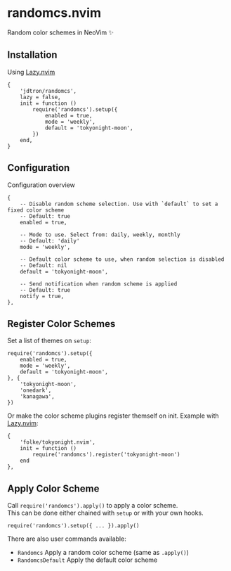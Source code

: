 # randomcs.nvim
Random color schemes in NeoVim ✨

## Installation
Using [Lazy.nvim](https://github.com/folke/lazy.nvim)
```
{
    'jdtron/randomcs',
    lazy = false,
    init = function ()
        require('randomcs').setup({
            enabled = true,
            mode = 'weekly',
            default = 'tokyonight-moon',
        })
    end,
}
```

## Configuration
Configuration overview
```
{
    -- Disable random scheme selection. Use with `default` to set a fixed color scheme
    -- Default: true
    enabled = true,                
                                    
    -- Mode to use. Select from: daily, weekly, monthly
    -- Default: 'daily'
    mode = 'weekly',                
                                    
    -- Default color scheme to use, when random selection is disabled
    -- Default: nil
    default = 'tokyonight-moon',    
                                    
    -- Send notification when random scheme is applied
    -- Default: true
    notify = true,                  
},
```

## Register Color Schemes
Set a list of themes on `setup`:
```
require('randomcs').setup({
    enabled = true,
    mode = 'weekly',
    default = 'tokyonight-moon',
}, {
    'tokyonight-moon',
    'onedark',
    'kanagawa',
})
```

Or make the color scheme plugins register themself on init. Example with [Lazy.nvim](https://github.com/folke/lazy.nvim):
```
{
    'folke/tokyonight.nvim',
    init = function ()
        require('randomcs').register('tokyonight-moon')
    end
},
```

## Apply Color Scheme
Call `require('randomcs').apply()` to apply a color scheme.  
This can be done either chained with `setup` or with your own hooks.
```
require('randomcs').setup({ ... }).apply()
```

There are also user commands available:
- `Randomcs`
  Apply a random color scheme (same as `.apply()`)
- `RandomcsDefault`
  Apply the default color scheme
